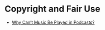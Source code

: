 # Copyright and Fair Use

* [Why Can’t Music Be Played in Podcasts?](http://www.amplifimedia.com/blogstein/2017/5/24/why-cant-music-be-played-in-podcasts)

